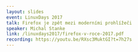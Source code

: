 ```yaml
---
layout: slides
event: LinuxDays 2017
talk: Firefox je zpět mezi moderními prohlížeči
speaker: Michal Stanke
link: /linuxdays2017/firefox-v-roce-2017.pdf
recording: https://youtu.be/RXsc3MuktGI?t=7h27s
---
```


